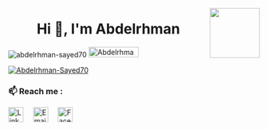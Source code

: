<p><a href="https://www.asu.edu.eg/"><img align="right" src="https://ums.asu.edu.eg/images/logo.png" width="100" /></a></p>
<h1 align="center">Hi 👋, I'm Abdelrhman </h1>


<p align="left"> <img src="https://komarev.com/ghpvc/?username=abdelrhman-sayed70&label=Profile%20views&color=0e75b6&style=flat" alt="abdelrhman-sayed70" /> 
 <img src="https://img.shields.io/github/followers/Abdelrhman-Sayed70?label=Followers&color=0e75b6&style=flat" alt="Abdelrhman-Sayed70" height="21" width="100" />
</p>


<p align="left"> <a href="https://github.com/ryo-ma/github-profile-trophy"><img src="https://github-profile-trophy.vercel.app/?username=Abdelrhman-Sayed70" alt="Abdelrhman-Sayed70" /></a> </p>


### 📫 Reach me :
[<img src='https://cdn.worldvectorlogo.com/logos/linkedin-icon-2.svg' alt='Linkedin' height='30'>]( https://www.linkedin.com/in/abdelrhman-sayed-a79104231/)
&nbsp;&nbsp;&nbsp;
[<img src='https://cdn.worldvectorlogo.com/logos/official-gmail-icon-2020-.svg' alt='Email' height='30'>](mailto:abdulrhmansayed70@gmail.com)
&nbsp;&nbsp;&nbsp;
[<img src='https://raw.githubusercontent.com/jmnote/z-icons/master/svg/facebook.svg' alt='Facebook' height='30'>]( https://www.facebook.com/profile.php?id=100024304835136)





 
